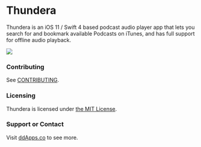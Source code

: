 # Thundera
Thundera is an iOS 11 / Swift 4 based podcast audio player app that lets you search for and bookmark available Podcasts on iTunes, and has full support for offline audio playback.

![](art/screenshot/thundera-06.gif?raw=true)

### Contributing
See [CONTRIBUTING](CONTRIBUTING.md).

### Licensing
Thundera is licensed under [the MIT License](LICENSE).

### Support or Contact
Visit [ddApps.co](http://ddapps.co) to see more.

